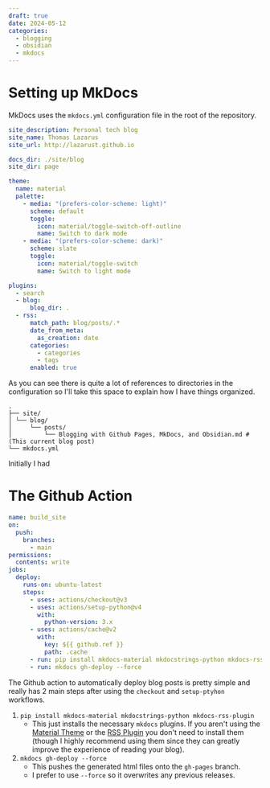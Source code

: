 ```yaml
---
draft: true
date: 2024-05-12
categories:
  - blogging
  - obsidian
  - mkdocs
---
```


# Setting up MkDocs
MkDocs uses the `mkdocs.yml` configuration file in the root of the repository.

```yml
site_description: Personal tech blog
site_name: Thomas Lazarus
site_url: http://lazarust.github.io

docs_dir: ./site/blog
site_dir: page

theme:
  name: material
  palette:
    - media: "(prefers-color-scheme: light)"
      scheme: default
      toggle:
        icon: material/toggle-switch-off-outline
        name: Switch to dark mode
    - media: "(prefers-color-scheme: dark)"
      scheme: slate
      toggle:
        icon: material/toggle-switch
        name: Switch to light mode

plugins:
  - search
  - blog:
      blog_dir: .
  - rss:
      match_path: blog/posts/.*
      date_from_meta:
        as_creation: date
      categories:
        - categories
        - tags
      enabled: true
```

As you can see there is quite a lot of references to directories in the configuration so I'll take this space to explain how I have things organized. 

```
. 
├── site/ 
│ └── blog/ 
│     └── posts/ 
│         └── Blogging with Github Pages, MkDocs, and Obsidian.md #(This current blog post) 
└── mkdocs.yml
```

Initially I had 

# The Github Action

```yml
name: build_site
on:
  push:
    branches:
      - main
permissions:
  contents: write
jobs:
  deploy:
    runs-on: ubuntu-latest
    steps:
      - uses: actions/checkout@v3
      - uses: actions/setup-python@v4
        with:
          python-version: 3.x
      - uses: actions/cache@v2
        with:
          key: ${{ github.ref }}
          path: .cache
      - run: pip install mkdocs-material mkdocstrings-python mkdocs-rss-plugin
      - run: mkdocs gh-deploy --force
```

The Github action to automatically deploy blog posts is pretty simple and really has 2 main steps after using the `checkout` and `setup-ptyhon` workflows. 
1. `pip install mkdocs-material mkdocstrings-python mkdocs-rss-plugin`
	- This just installs the necessary `mkdocs` plugins. If you aren't using the [Material Theme](https://squidfunk.github.io/mkdocs-material/) or the [RSS Plugin](https://guts.github.io/mkdocs-rss-plugin/) you don't need to install them (though I highly recommend using them since they can greatly improve the experience of reading your blog).
2. `mkdocs gh-deploy --force`
	- This pushes the generated html files onto the `gh-pages` branch. 
	- I prefer to use `--force` so it overwrites any previous releases.